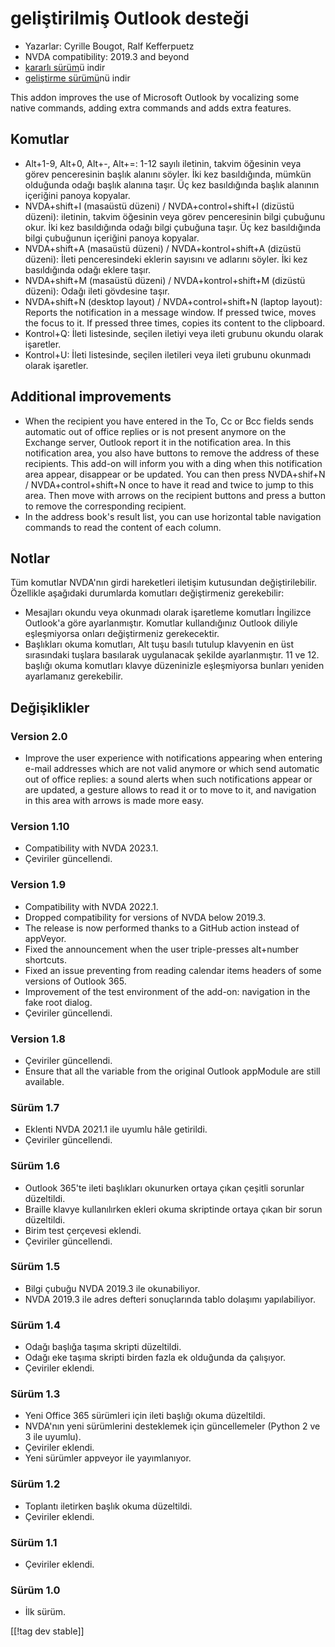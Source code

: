 # geliştirilmiş Outlook desteği #

* Yazarlar: Cyrille Bougot, Ralf Kefferpuetz
* NVDA compatibility: 2019.3 and beyond
* [kararlı sürüm][1]ü indir
* [geliştirme sürümü][2]nü indir

This addon improves the use of Microsoft Outlook by vocalizing some native
commands, adding extra commands and adds extra features.

## Komutlar

* Alt+1-9, Alt+0, Alt+-, Alt+=: 1-12 sayılı iletinin, takvim öğesinin veya
  görev penceresinin başlık alanını söyler. İki kez basıldığında, mümkün
  olduğunda odağı  başlık alanına taşır. Üç kez basıldığında başlık alanının
  içeriğini panoya kopyalar.
* NVDA+shift+I (masaüstü düzeni) / NVDA+control+shift+I (dizüstü düzeni):
  iletinin, takvim öğesinin veya görev penceresinin bilgi çubuğunu okur. İki
  kez basıldığında odağı bilgi çubuğuna taşır. Üç kez basıldığında bilgi
  çubuğunun içeriğini panoya kopyalar.
* NVDA+shift+A (masaüstü düzeni) / NVDA+kontrol+shift+A (dizüstü düzeni):
  İleti penceresindeki eklerin sayısını ve adlarını söyler. İki kez
  basıldığında odağı eklere taşır.
* NVDA+shift+M (masaüstü düzeni) / NVDA+kontrol+shift+M (dizüstü düzeni):
  Odağı ileti gövdesine taşır.
* NVDA+shift+N (desktop layout) / NVDA+control+shift+N (laptop layout):
  Reports the notification in a message window. If pressed twice, moves the
  focus to it. If pressed three times, copies its content to the clipboard.
* Kontrol+Q: İleti listesinde, seçilen iletiyi veya ileti grubunu okundu
  olarak işaretler.
* Kontrol+U: İleti listesinde, seçilen iletileri veya ileti grubunu okunmadı
  olarak işaretler.

## Additional improvements

* When the recipient you have entered in the To, Cc or Bcc fields sends
  automatic out of office replies or is not present anymore on the Exchange
  server, Outlook report it in the notification area. In this notification
  area, you also have buttons to remove the address of these recipients.
  This add-on will inform you with a ding when this notification area
  appear, disappear or be updated. You can then press NVDA+shif+N /
  NVDA+control+shift+N once to have it read and twice to jump to this
  area. Then move with arrows on the recipient buttons and press a button to
  remove the corresponding recipient.
* In the address book's result list, you can use horizontal table navigation
  commands to read the content of each column.
  
## Notlar

Tüm komutlar NVDA'nın girdi hareketleri iletişim kutusundan
değiştirilebilir. Özellikle aşağıdaki durumlarda komutları değiştirmeniz
gerekebilir:

* Mesajları okundu veya okunmadı olarak işaretleme komutları İngilizce
  Outlook'a göre ayarlanmıştır. Komutlar kullandığınız Outlook diliyle
  eşleşmiyorsa onları değiştirmeniz gerekecektir.
* Başlıkları okuma komutları, Alt tuşu basılı tutulup klavyenin en üst
  sırasındaki tuşlara basılarak uygulanacak şekilde ayarlanmıştır. 11 ve
  12. başlığı okuma komutları klavye düzeninizle eşleşmiyorsa bunları
  yeniden ayarlamanız gerekebilir.

## Değişiklikler

### Version 2.0

* Improve the user experience with notifications appearing when entering
  e-mail addresses which are not valid anymore or which send automatic out
  of office replies: a sound alerts when such notifications appear or are
  updated, a gesture allows to read it or to move to it, and navigation in
  this area with arrows is made more easy.

### Version 1.10

* Compatibility with NVDA 2023.1.
* Çeviriler güncellendi.

### Version 1.9

* Compatibility with NVDA 2022.1.
* Dropped compatibility for versions of NVDA below 2019.3.
* The release is now performed thanks to a GitHub action instead of
  appVeyor.
* Fixed the announcement when the user triple-presses alt+number shortcuts.
* Fixed an issue preventing from reading calendar items headers of some
  versions of Outlook 365.
* Improvement of the test environment of the add-on: navigation in the fake
  root dialog.
* Çeviriler güncellendi.

### Version 1.8

* Çeviriler güncellendi.
* Ensure that all the variable from the original Outlook appModule are still
  available.

### Sürüm 1.7

* Eklenti NVDA 2021.1 ile uyumlu hâle getirildi.
* Çeviriler güncellendi.

### Sürüm 1.6

* Outlook 365'te ileti başlıkları okunurken ortaya çıkan çeşitli sorunlar
  düzeltildi.
* Braille klavye kullanılırken ekleri okuma skriptinde ortaya çıkan bir
  sorun düzeltildi.
* Birim test çerçevesi eklendi.
* Çeviriler güncellendi.

### Sürüm 1.5

* Bilgi çubuğu NVDA 2019.3 ile okunabiliyor.
* NVDA 2019.3 ile adres defteri sonuçlarında tablo dolaşımı yapılabiliyor.

### Sürüm 1.4

* Odağı başlığa taşıma skripti düzeltildi.
* Odağı eke taşıma skripti birden fazla ek olduğunda da çalışıyor.
* Çeviriler eklendi.

### Sürüm 1.3

* Yeni Office 365 sürümleri için ileti başlığı okuma düzeltildi.
* NVDA'nın yeni sürümlerini desteklemek için güncellemeler (Python 2 ve 3
  ile uyumlu).
* Çeviriler eklendi.
* Yeni sürümler appveyor ile yayımlanıyor.

### Sürüm 1.2

* Toplantı iletirken başlık okuma düzeltildi.
* Çeviriler eklendi.

### Sürüm 1.1

* Çeviriler eklendi.

### Sürüm 1.0

* İlk sürüm.

[[!tag dev stable]]

[1]: https://www.nvaccess.org/addonStore/legacy?file=outlookextended

[2]: https://www.nvaccess.org/addonStore/legacy?file=outlookextended-dev
